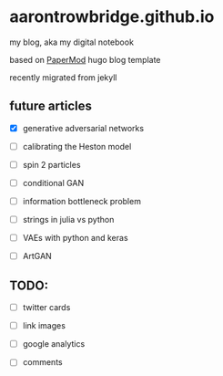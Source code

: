 # aarontrowbridge.github.io

my blog, aka my digital notebook

based on [PaperMod](https://github.com/adityatelange/hugo-PaperMod) hugo blog template

recently migrated from jekyll 


## future articles

- [x] generative adversarial networks 
- [ ] calibrating the Heston model
- [ ] spin 2 particles
- [ ] conditional GAN
- [ ] information bottleneck problem
- [ ] strings in julia vs python
- [ ] VAEs with python and keras 
- [ ] ArtGAN



## TODO:

- [ ] twitter cards
- [ ] link images
- [ ] google analytics
- [ ] comments

